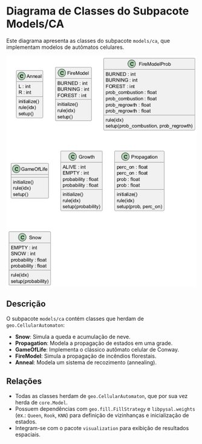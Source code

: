 # Diagrama de Classes do Subpacote Models/CA

Este diagrama apresenta as classes do subpacote `models/ca`, que implementam modelos de autômatos celulares.

![Diagrama de Classes do Models/CA](../images/uml/classes_CAModels.png)

## Descrição

O subpacote `models/ca` contém classes que herdam de `geo.CellularAutomaton`:

- **Snow**: Simula a queda e acumulação de neve.
- **Propagation**: Modela a propagação de estados em uma grade.
- **GameOfLife**: Implementa o clássico autômato celular de Conway.
- **FireModel**: Simula a propagação de incêndios florestais.
- **Anneal**: Modela um sistema de recozimento (annealing).

## Relações

- Todas as classes herdam de `geo.CellularAutomaton`, que por sua vez herda de `core.Model`.
- Possuem dependências com `geo.fill.FillStrategy` e `libpysal.weights` (ex.: `Queen`, `Rook`, `KNN`) para definição de vizinhanças e inicialização de estados.
- Integram-se com o pacote `visualization` para exibição de resultados espaciais.